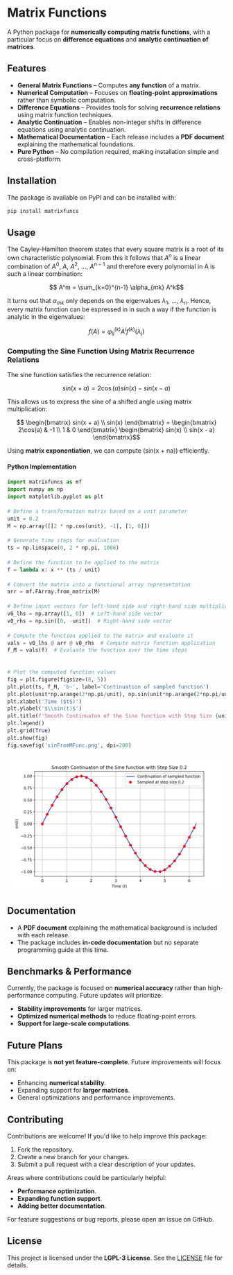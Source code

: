 # Matrix Functions

A Python package for **numerically computing matrix functions**, with a particular focus on **difference equations** and **analytic continuation of matrices**.

## Features

- **General Matrix Functions** – Computes **any function** of a matrix.
- **Numerical Computation** – Focuses on **floating-point approximations** rather than symbolic computation.
- **Difference Equations** – Provides tools for solving **recurrence relations** using matrix function techniques.
- **Analytic Continuation** – Enables non-integer shifts in difference equations using analytic continuation.
- **Mathematical Documentation** – Each release includes a **PDF document** explaining the mathematical foundations.
- **Pure Python** – No compilation required, making installation simple and cross-platform.

## Installation

The package is available on PyPI and can be installed with:

```bash
pip install matrixfuncs
```

###

## Usage

The Cayley-Hamilton theorem states that every square matrix is a root of its own characteristic polynomial. From this it follows that $A^n$ is a linear combination of $A^0,\ A,\ A^2,\ \dots,\ A^{n-1}$ and therefore every polynomial in A is such a linear combination:

```math
  A^m = \sum_{k=0}^{n-1} \alpha_{mk} A^k
```

It turns out that $\alpha_{mk}$ only depends on the eigenvalues $\lambda_1,\ \dots,\ \lambda_n$. Hence, every matrix function can be expressed in in such a way if the function is analytic in the eigenvalues:

```math
  f(A) = \varphi_{ij}^{(k)} A^i f^{(k)}(\lambda_j)
```

### Computing the Sine Function Using Matrix Recurrence Relations

The sine function satisfies the recurrence relation:

```math
  sin(x + a) = 2\cos(a) sin(x) - sin(x - a)
```

This allows us to express the sine of a shifted angle using matrix multiplication:

```math
  \begin{bmatrix} sin(x + a) \\ sin(x) \end{bmatrix} =
  \begin{bmatrix} 2\cos(a) & -1 \\ 1 & 0 \end{bmatrix}
  \begin{bmatrix} sin(x) \\ sin(x - a) \end{bmatrix}
```



Using **matrix exponentiation**, we can compute \(sin(x + na)\) efficiently.

#### Python Implementation

```python
import matrixfuncs as mf
import numpy as np
import matplotlib.pyplot as plt

# Define a transformation matrix based on a unit parameter
unit = 0.2
M = np.array([[2 * np.cos(unit), -1], [1, 0]])

# Generate time steps for evaluation
ts = np.linspace(0, 2 * np.pi, 1000)

# Define the function to be applied to the matrix
f = lambda x: x ** (ts / unit)

# Convert the matrix into a functional array representation
arr = mf.FArray.from_matrix(M)

# Define input vectors for left-hand side and right-hand side multiplications
v0_lhs = np.array([1, 0])  # Left-hand side vector
v0_rhs = np.sin([0, -unit])  # Right-hand side vector

# Compute the function applied to the matrix and evaluate it
vals = v0_lhs @ arr @ v0_rhs  # Compute matrix function application
f_M = vals(f)  # Evaluate the function over the time steps


# Plot the computed function values
fig = plt.figure(figsize=(8, 5))
plt.plot(ts, f_M, 'b-', label='Continuation of sampled function')
plt.plot(unit*np.arange(2*np.pi/unit), np.sin(unit*np.arange(2*np.pi/unit)), 'ro', label=f'Sampled at step size {unit}')
plt.xlabel('Time ($t$)')
plt.ylabel('$\\sin(t)$')
plt.title(f'Smooth Continuaton of the Sine function with Step Size {unit}')
plt.legend()
plt.grid(True)
plt.show(fig)
fig.savefig('sinFromMFunc.png', dpi=200)
```
![Output of plt.plot(ts, sinFromMFunc)](https://raw.githubusercontent.com/nextdorf/matrix-functions/main/sinFromMFunc.png?raw=true)


## Documentation

- A **PDF document** explaining the mathematical background is included with each release.
- The package includes **in-code documentation** but no separate programming guide at this time.

## Benchmarks & Performance

Currently, the package is focused on **numerical accuracy** rather than high-performance computing. Future updates will prioritize:

- **Stability improvements** for larger matrices.
- **Optimized numerical methods** to reduce floating-point errors.
- **Support for large-scale computations**.

## Future Plans

This package is **not yet feature-complete**. Future improvements will focus on:

- Enhancing **numerical stability**.
- Expanding support for **larger matrices**.
- General optimizations and performance improvements.

## Contributing

Contributions are welcome! If you'd like to help improve this package:

1. Fork the repository.
2. Create a new branch for your changes.
3. Submit a pull request with a clear description of your updates.

Areas where contributions could be particularly helpful:

- **Performance optimization**.
- **Expanding function support**.
- **Adding better documentation**.

For feature suggestions or bug reports, please open an issue on GitHub.

## License

This project is licensed under the **LGPL-3 License**. See the [LICENSE](LICENSE) file for details.